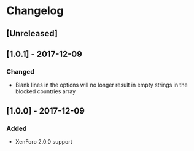 # Changelog

## [Unreleased]

## [1.0.1] - 2017-12-09
### Changed
- Blank lines in the options will no longer result in empty strings in the
blocked countries array

## [1.0.0] - 2017-12-09
### Added
- XenForo 2.0.0 support
